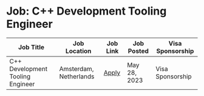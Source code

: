 # Job: C++ Development Tooling Engineer

| Job Title | Job Location | Job Link | Job Posted | Visa Sponsorship |
| --- | --- | --- | --- | --- |
| C++ Development Tooling Engineer | Amsterdam, Netherlands | [Apply](https://boards.greenhouse.io/adyen/jobs/5072589) | May 28, 2023 | Visa Sponsorship |
